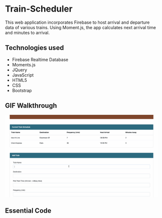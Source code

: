 # Train-Scheduler

This web application incorporates Firebase to host arrival and departure data of various trains. Using Moment.js, the app calculates next arrival time and minutes to arrival.

## Technologies used

* Firebase Realtime Database
* Moments.js
* JQuery
* JavaScript
* HTML5
* CSS
* Bootstrap

## GIF Walkthrough

![Train Scheduler](assets/screenshots/trainscheduler3.gif "Train Scheduler")

## Essential Code


